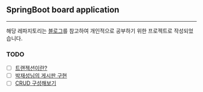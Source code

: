## SpringBoot board application

---

해당 레파지토리는 [블로그](https://jojoldu.tistory.com/251?category=635883)를 참고하여 개인적으로 공부하기 위한 프로젝트로 작성되었습니다.

### TODO
- [ ] [트랜젝션이란?](http://springmvc.egloos.com/495798)
- [ ] [박재성님의 게시판 구현](https://www.youtube.com/watch?v=JUKehW-c484&list=PLqaSEyuwXkSppQAjwjXZgKkjWbFoUdNXC)
- [ ] [CRUD 구성해보기](http://millky.com/@origoni/post/1100?language=ko_kr)